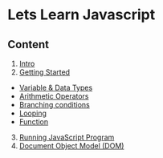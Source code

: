 # Lets Learn Javascript


## Content
1. <a href="https://github.com/trastanechora/learn-javascript/tree/master/1.%20Intro" target="_blank">Intro</a>
2. <a href="https://github.com/trastanechora/learn-javascript/tree/master/2.%20Getting%20Started" target="_blank">Getting Started</a>
  - <a href="https://github.com/trastanechora/learn-javascript/tree/master/3.%20Running%20JavaScript%20Program/1.%20Variable%20%26%20Data%20Types" target="_blank">Variable & Data Types</a>
  - <a href="https://github.com/trastanechora/learn-javascript/tree/master/3.%20Running%20JavaScript%20Program/2.%20Arithmetic%20Operators" target="_blank">Arithmetic Operators</a>
  - <a href="https://github.com/trastanechora/learn-javascript/tree/master/3.%20Running%20JavaScript%20Program/3.%20Branching" target="_blank">Branching conditions</a>
  - <a href="https://github.com/trastanechora/learn-javascript/tree/master/3.%20Running%20JavaScript%20Program/4.%20Looping" target="_blank">Looping</a>
  - <a href="https://github.com/trastanechora/learn-javascript/tree/master/3.%20Running%20JavaScript%20Program/5.%20Function" target="_blank">Function</a>
3. <a href="https://github.com/trastanechora/learn-javascript/tree/master/3.%20Running%20JavaScript%20Program" target="_blank">Running JavaScript Program</a>
4. <a href="https://github.com/trastanechora/learn-javascript/tree/master/4.%20DOM" target="_blank">Document Object Model (DOM)</a>
